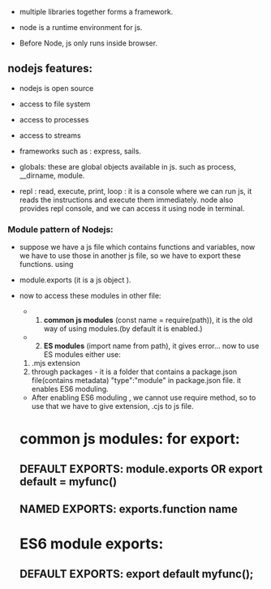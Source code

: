 - multiple libraries together forms a framework.

- node is a runtime environment for js.

- Before Node, js only runs inside browser.

## nodejs features:

- nodejs is open source
- access to file system
- access to processes
- access to streams

- frameworks such as : express, sails.

- globals: these are global objects available in js. such as process, \_\_dirname, module.

- repl : read, execute, print, loop : it is a console where we can run js, it reads the instructions and execute them immediately. node also provides repl console, and we can access it using node in terminal.

### Module pattern of Nodejs:

- suppose we have a js file which contains functions and variables, now we have to use those in another js file, so we have to export these functions. using
- module.exports (it is a js object ).

- now to access these modules in other file:

  - 1. **common js modules** (const name = require(path)), it is the old way of using modules.(by default it is enabled.)
  - 2. **ES modules** (import name from path), it gives error...
       now to use ES modules either use:

  1. .mjs extension
  2. through packages - it is a folder that contains a package.json file(contains metadata)
     "type":"module" in package.json file. it enables ES6 moduling.

  - After enabling ES6 moduling , we cannot use require method, so to use that we have to give extension, .cjs to js file.

  # common js modules: for export:

  ## DEFAULT EXPORTS: module.exports  OR export default = myfunc()
  ## NAMED EXPORTS: exports.function name

  # ES6 module exports:
  ## DEFAULT EXPORTS: export default myfunc();
